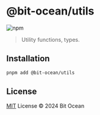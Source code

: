 # @bit-ocean/utils

![npm](https://img.shields.io/npm/v/@bit-ocean/utils?logo=typescript&label=utils)

> Utility functions, types.

## Installation

```bash
pnpm add @bit-ocean/utils
```

## License

[MIT](/LICENSE) License &copy; 2024 Bit Ocean
